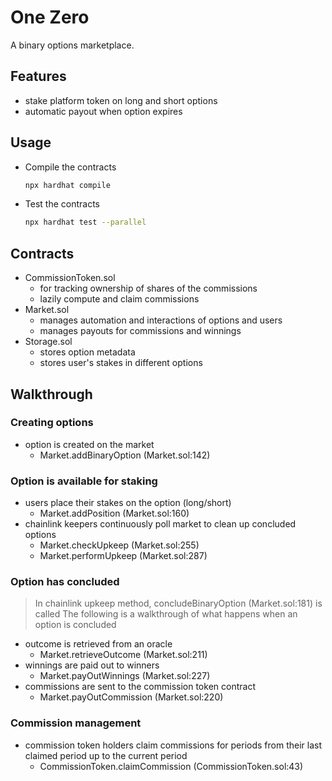 # One Zero

A binary options marketplace.

## Features

- stake platform token on long and short options
- automatic payout when option expires

## Usage

- Compile the contracts

  ```bash
  npx hardhat compile
  ```

- Test the contracts

  ```bash
  npx hardhat test --parallel
  ```

## Contracts

- CommissionToken.sol
  - for tracking ownership of shares of the commissions
  - lazily compute and claim commissions
- Market.sol
  - manages automation and interactions of options and users
  - manages payouts for commissions and winnings
- Storage.sol
  - stores option metadata
  - stores user's stakes in different options

## Walkthrough

### Creating options

- option is created on the market
  - Market.addBinaryOption (Market.sol:142)

### Option is available for staking

- users place their stakes on the option (long/short)
  - Market.addPosition (Market.sol:160)
- chainlink keepers continuously poll market to clean up concluded options
  - Market.checkUpkeep (Market.sol:255)
  - Market.performUpkeep (Market.sol:287)

### Option has concluded

> In chainlink upkeep method, concludeBinaryOption (Market.sol:181) is called
> The following is a walkthrough of what happens when an option is concluded

- outcome is retrieved from an oracle
  - Market.retrieveOutcome (Market.sol:211)
- winnings are paid out to winners
  - Market.payOutWinnings (Market.sol:227)
- commissions are sent to the commission token contract
  - Market.payOutCommission (Market.sol:220)

### Commission management

- commission token holders claim commissions for periods from their last claimed
  period up to the current period
  - CommissionToken.claimCommission (CommissionToken.sol:43)
